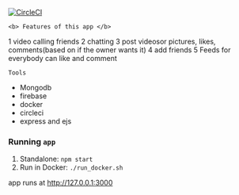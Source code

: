 [![CircleCI](https://circleci.com/gh/Adelee2/socialize.svg?style=svg)](https://circleci.com/gh/Adelee2/socialize)

```<b> Features of this app </b>```

1 video calling friends 
2 chatting
3 post videosor pictures, likes, comments(based on if the owner wants it)
4 add friends
5 Feeds for everybody can like and comment


`Tools`
* Mongodb
* firebase
* docker
* circleci
* express and ejs

### Running `app`

1. Standalone:  `npm start`
2. Run in Docker:  `./run_docker.sh`

app runs at http://127.0.0.1:3000
